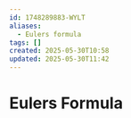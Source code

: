 ```yaml
---
id: 1748289883-WYLT
aliases:
  - Eulers formula
tags: []
created: 2025-05-30T10:58
updated: 2025-05-30T11:42
---
```


# Eulers Formula

